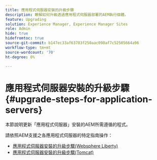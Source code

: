 ```yaml
---
title: 應用程式伺服器安裝的升級步驟
description: 瞭解如何升級透過應用程式伺服器部署的AEM執行個體。
feature: Upgrading
solution: Experience Manager, Experience Manager Sites
role: Admin
hide: true
hidefromtoc: true
source-git-commit: b147ec33af63783f250aac098af7c52505664a96
workflow-type: tm+mt
source-wordcount: '70'
ht-degree: 0%

---
```



# 應用程式伺服器安裝的升級步驟 {#upgrade-steps-for-application-servers}

本節說明更新「應用程式伺服器」安裝的AEM所需遵循的程式。

請依照AEM支援之各應用程式伺服器的特定指南操作：

* [應用程式伺服器安裝的升級步驟(Websphere Liberty)](/help/sites-deploying/app-server-upgrade-wlp.md)
* [應用程式伺服器安裝的升級步驟(Tomcat)](/help/sites-deploying/app-server-upgrade-tomcat.md)